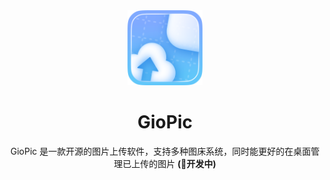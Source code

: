 <div align="center">
<img src="./public/icon.png" width="120" />
<h1>GioPic</h1>

GioPic 是一款开源的图片上传软件，支持多种图床系统，同时能更好的在桌面管理已上传的图片 <b>(🚧开发中)</b><br/>

</div>
